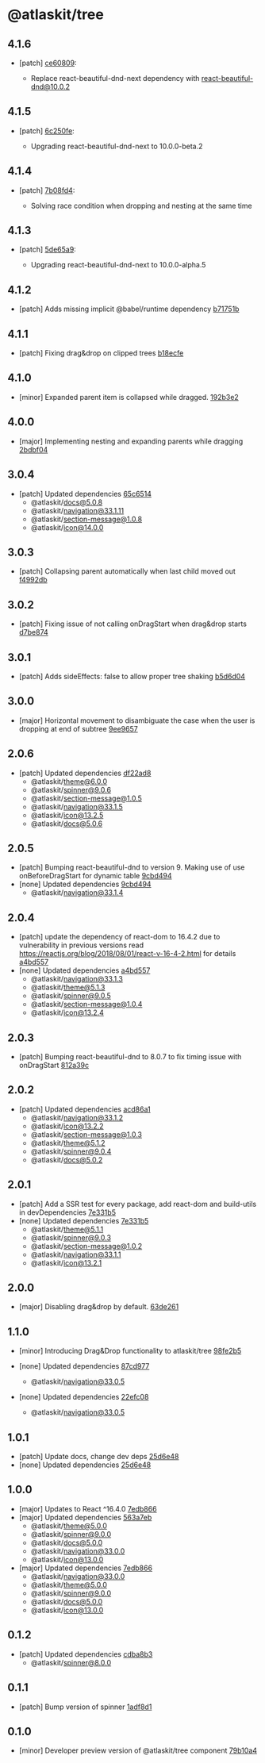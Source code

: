 # @atlaskit/tree

## 4.1.6
- [patch] [ce60809](https://bitbucket.org/atlassian/atlaskit-mk-2/commits/ce60809):

  - Replace react-beautiful-dnd-next dependency with react-beautiful-dnd@10.0.2

## 4.1.5
- [patch] [6c250fe](https://bitbucket.org/atlassian/atlaskit-mk-2/commits/6c250fe):

  - Upgrading react-beautiful-dnd-next to 10.0.0-beta.2

## 4.1.4
- [patch] [7b08fd4](https://bitbucket.org/atlassian/atlaskit-mk-2/commits/7b08fd4):

  - Solving race condition when dropping and nesting at the same time

## 4.1.3
- [patch] [5de65a9](https://bitbucket.org/atlassian/atlaskit-mk-2/commits/5de65a9):

  - Upgrading react-beautiful-dnd-next to 10.0.0-alpha.5

## 4.1.2
- [patch] Adds missing implicit @babel/runtime dependency [b71751b](https://bitbucket.org/atlassian/atlaskit-mk-2/commits/b71751b)

## 4.1.1
- [patch] Fixing drag&drop on clipped trees [b18ecfe](https://bitbucket.org/atlassian/atlaskit-mk-2/commits/b18ecfe)

## 4.1.0
- [minor] Expanded parent item is collapsed while dragged. [192b3e2](https://bitbucket.org/atlassian/atlaskit-mk-2/commits/192b3e2)

## 4.0.0
- [major] Implementing nesting and expanding parents while dragging [2bdbf04](https://bitbucket.org/atlassian/atlaskit-mk-2/commits/2bdbf04)

## 3.0.4
- [patch] Updated dependencies [65c6514](https://bitbucket.org/atlassian/atlaskit-mk-2/commits/65c6514)
  - @atlaskit/docs@5.0.8
  - @atlaskit/navigation@33.1.11
  - @atlaskit/section-message@1.0.8
  - @atlaskit/icon@14.0.0

## 3.0.3
- [patch] Collapsing parent automatically when last child moved out [f4992db](https://bitbucket.org/atlassian/atlaskit-mk-2/commits/f4992db)

## 3.0.2
- [patch] Fixing issue of not calling onDragStart when drag&drop starts [d7be874](https://bitbucket.org/atlassian/atlaskit-mk-2/commits/d7be874)

## 3.0.1
- [patch] Adds sideEffects: false to allow proper tree shaking [b5d6d04](https://bitbucket.org/atlassian/atlaskit-mk-2/commits/b5d6d04)

## 3.0.0
- [major] Horizontal movement to disambiguate the case when the user is dropping at end of subtree [9ee9657](https://bitbucket.org/atlassian/atlaskit-mk-2/commits/9ee9657)

## 2.0.6
- [patch] Updated dependencies [df22ad8](https://bitbucket.org/atlassian/atlaskit-mk-2/commits/df22ad8)
  - @atlaskit/theme@6.0.0
  - @atlaskit/spinner@9.0.6
  - @atlaskit/section-message@1.0.5
  - @atlaskit/navigation@33.1.5
  - @atlaskit/icon@13.2.5
  - @atlaskit/docs@5.0.6

## 2.0.5
- [patch] Bumping react-beautiful-dnd to version 9. Making use of use onBeforeDragStart for dynamic table [9cbd494](https://bitbucket.org/atlassian/atlaskit-mk-2/commits/9cbd494)
- [none] Updated dependencies [9cbd494](https://bitbucket.org/atlassian/atlaskit-mk-2/commits/9cbd494)
  - @atlaskit/navigation@33.1.4

## 2.0.4
- [patch] update the dependency of react-dom to 16.4.2 due to vulnerability in previous versions read https://reactjs.org/blog/2018/08/01/react-v-16-4-2.html for details [a4bd557](https://bitbucket.org/atlassian/atlaskit-mk-2/commits/a4bd557)
- [none] Updated dependencies [a4bd557](https://bitbucket.org/atlassian/atlaskit-mk-2/commits/a4bd557)
  - @atlaskit/navigation@33.1.3
  - @atlaskit/theme@5.1.3
  - @atlaskit/spinner@9.0.5
  - @atlaskit/section-message@1.0.4
  - @atlaskit/icon@13.2.4

## 2.0.3
- [patch] Bumping react-beautiful-dnd to 8.0.7 to fix timing issue with onDragStart [812a39c](https://bitbucket.org/atlassian/atlaskit-mk-2/commits/812a39c)

## 2.0.2
- [patch] Updated dependencies [acd86a1](https://bitbucket.org/atlassian/atlaskit-mk-2/commits/acd86a1)
  - @atlaskit/navigation@33.1.2
  - @atlaskit/icon@13.2.2
  - @atlaskit/section-message@1.0.3
  - @atlaskit/theme@5.1.2
  - @atlaskit/spinner@9.0.4
  - @atlaskit/docs@5.0.2

## 2.0.1
- [patch] Add a SSR test for every package, add react-dom and build-utils in devDependencies [7e331b5](https://bitbucket.org/atlassian/atlaskit-mk-2/commits/7e331b5)
- [none] Updated dependencies [7e331b5](https://bitbucket.org/atlassian/atlaskit-mk-2/commits/7e331b5)
  - @atlaskit/theme@5.1.1
  - @atlaskit/spinner@9.0.3
  - @atlaskit/section-message@1.0.2
  - @atlaskit/navigation@33.1.1
  - @atlaskit/icon@13.2.1

## 2.0.0
- [major] Disabling drag&drop by default. [63de261](https://bitbucket.org/atlassian/atlaskit-mk-2/commits/63de261)

## 1.1.0
- [minor] Introducing Drag&Drop functionality to atlaskit/tree [98fe2b5](https://bitbucket.org/atlassian/atlaskit-mk-2/commits/98fe2b5)


- [none] Updated dependencies [87cd977](https://bitbucket.org/atlassian/atlaskit-mk-2/commits/87cd977)
  - @atlaskit/navigation@33.0.5
- [none] Updated dependencies [22efc08](https://bitbucket.org/atlassian/atlaskit-mk-2/commits/22efc08)
  - @atlaskit/navigation@33.0.5

## 1.0.1
- [patch] Update docs, change dev deps [25d6e48](https://bitbucket.org/atlassian/atlaskit-mk-2/commits/25d6e48)
- [none] Updated dependencies [25d6e48](https://bitbucket.org/atlassian/atlaskit-mk-2/commits/25d6e48)

## 1.0.0

- [major] Updates to React ^16.4.0 [7edb866](https://bitbucket.org/atlassian/atlaskit-mk-2/commits/7edb866)
- [major] Updated dependencies [563a7eb](https://bitbucket.org/atlassian/atlaskit-mk-2/commits/563a7eb)
  - @atlaskit/theme@5.0.0
  - @atlaskit/spinner@9.0.0
  - @atlaskit/docs@5.0.0
  - @atlaskit/navigation@33.0.0
  - @atlaskit/icon@13.0.0
- [major] Updated dependencies [7edb866](https://bitbucket.org/atlassian/atlaskit-mk-2/commits/7edb866)
  - @atlaskit/navigation@33.0.0
  - @atlaskit/theme@5.0.0
  - @atlaskit/spinner@9.0.0
  - @atlaskit/docs@5.0.0
  - @atlaskit/icon@13.0.0

## 0.1.2
- [patch] Updated dependencies [cdba8b3](https://bitbucket.org/atlassian/atlaskit-mk-2/commits/cdba8b3)
  - @atlaskit/spinner@8.0.0

## 0.1.1
- [patch] Bump version of spinner [1adf8d1](https://bitbucket.org/atlassian/atlaskit-mk-2/commits/1adf8d1)

## 0.1.0
- [minor] Developer preview version of @atlaskit/tree component [79b10a4](https://bitbucket.org/atlassian/atlaskit-mk-2/commits/79b10a4)
